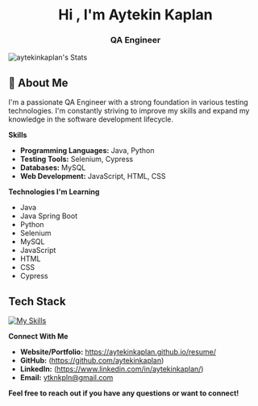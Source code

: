 <h1 align="center">Hi , I'm Aytekin Kaplan</h1>
<h3 align="center">QA Engineer</h3>

![aytekinkaplan's Stats](https://github-readme-stats.vercel.app/api?username=aytekinkaplan&theme=vue-dark&show_icons=true&hide_border=true&count_private=true)

## 🚀 About Me

I'm a passionate QA Engineer with a strong foundation in various testing technologies. I'm constantly striving to improve my skills and expand my knowledge in the software development lifecycle.

**Skills**

* **Programming Languages:** Java, Python
* **Testing Tools:** Selenium, Cypress
* **Databases:** MySQL
* **Web Development:** JavaScript, HTML, CSS

**Technologies I'm Learning**

* Java
* Java Spring Boot
* Python
* Selenium
* MySQL
* JavaScript
* HTML
* CSS
* Cypress

## Tech Stack
[![My Skills](https://skillicons.dev/icons?i=java,spring,py,ts,js,selenium,maven,mongodb,mysql,nodejs,aws,docker,git,github,githubactions,jenkins,gherkin,idea,pycharm,vscode,webstorm,postman)](https://skillicons.dev)

**Connect With Me**

* **Website/Portfolio:** https://aytekinkaplan.github.io/resume/
* **GitHub:**  (https://github.com/aytekinkaplan)
* **LinkedIn:** (https://www.linkedin.com/in/aytekinkaplan/)
* **Email:** ytknkpln@gmail.com

**Feel free to reach out if you have any questions or want to connect!**

